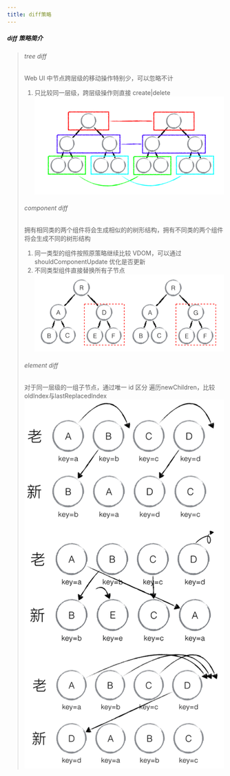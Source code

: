 ```yaml
---
title: diff策略
---
```


##### diff 策略简介

> ###### tree diff
>
> Web UI 中节点跨层级的移动操作特别少，可以忽略不计
>
> 1. 只比较同一层级，跨层级操作则直接 create|delete
>    ![treeDiff](/react/diff/treeDiff.png)
>
> ###### component diff
>  
> 拥有相同类的两个组件将会生成相似的的树形结构，拥有不同类的两个组件将会生成不同的树形结构
>
> 1. 同一类型的组件按照原策略继续比较 VDOM，可以通过 shouldComponentUpdate 优化是否更新
> 2. 不同类型组件直接替换所有子节点
>    ![componentDiff](/react/diff/componentDiff.png)
>
> ###### element diff
>
> 对于同一层级的一组子节点，通过唯一 id 区分
> 遍历newChildren，比较oldIndex与lastReplacedIndex
> ![elementDiff](/react/diff/elementDiff.png)